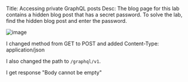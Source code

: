Title: Accessing private GraphQL posts
Desc: The blog page for this lab contains a hidden blog post that has a secret password. To solve the lab, find the hidden blog post and enter the password. 

![image](https://github.com/user-attachments/assets/0b167cf7-846f-4d21-88f0-67cba8f15f64)


I changed method from GET to POST and added Content-Type: application/json

I also changed the path to `/graphql/v1`. 

I get response "Body cannot be empty"


